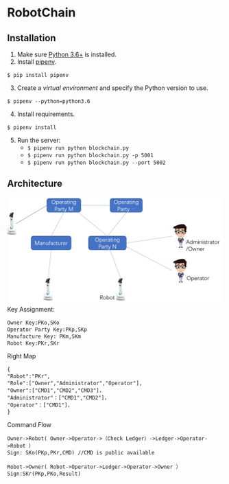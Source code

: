 # RobotChain
## Installation

1. Make sure [Python 3.6+](https://www.python.org/downloads/) is installed. 
2. Install [pipenv](https://github.com/kennethreitz/pipenv). 

```
$ pip install pipenv 
```

3. Create a _virtual environment_ and specify the Python version to use. 

```
$ pipenv --python=python3.6
```

4. Install requirements.  

```
$ pipenv install 
``` 

5. Run the server:
    * `$ pipenv run python blockchain.py` 
    * `$ pipenv run python blockchain.py -p 5001`
    * `$ pipenv run python blockchain.py --port 5002`
    

## Architecture
![Image text](https://github.com/qinyunchuan/RobotChain/blob/master/image/robotchain.png)
Key Assignment:
```
Owner Key:PKo,SKo
Operator Party Key:PKp,SKp
Manufacture Key: PKm,SKm
Robot Key:PKr,SKr
```
Right Map
```
{
"Robot":"PKr",
"Role":["Owner","Administrator","Operator"],
"Owner":["CMD1","CMD2","CMD3"]，
"Administrator"：["CMD1","CMD2"]，
"Operator"：["CMD1"]，
}
```

Command Flow
```
Owner->Robot( Owner->Operator->（Check Ledger）->Ledger->Operator->Robot ）
Sign: SKo(PKp,PKr,CMD) //CMD is public available

Robot->Owner( Robot->Operator->Ledger->Operator->Owner ）
Sign:SKr(PKp,PKo,Result)
```